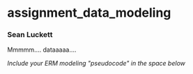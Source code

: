 # assignment_data_modeling

### Sean Luckett

Mmmmm.... dataaaaa....

*Include your ERM modeling "pseudocode" in the space below*
